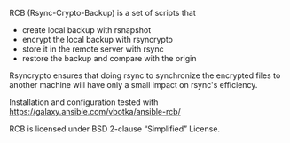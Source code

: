 RCB (Rsync-Crypto-Backup) is a set of scripts that

* create local backup with rsnapshot
* encrypt the local backup with rsyncrypto
* store it in the remote server with rsync
* restore the backup and compare with the origin

Rsyncrypto ensures that doing rsync to synchronize the encrypted files
to another machine will have only a small impact on rsync's
efficiency.

Installation and configuration tested with https://galaxy.ansible.com/vbotka/ansible-rcb/

RCB is licensed under BSD 2-clause “Simplified” License.
